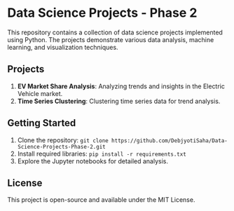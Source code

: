 # Data Science Projects - Phase 2

This repository contains a collection of data science projects implemented using Python. The projects demonstrate various data analysis, machine learning, and visualization techniques. 

## Projects
1. **EV Market Share Analysis**: Analyzing trends and insights in the Electric Vehicle market.
2. **Time Series Clustering**: Clustering time series data for trend analysis.

## Getting Started
1. Clone the repository: `git clone https://github.com/DebjyotiSaha/Data-Science-Projects-Phase-2.git`
2. Install required libraries: `pip install -r requirements.txt`
3. Explore the Jupyter notebooks for detailed analysis.

## License
This project is open-source and available under the MIT License.
